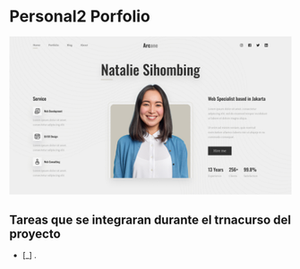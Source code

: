 # Personal2 Porfolio
![alt text](header09.jpg)

## Tareas que se integraran durante el trnacurso del proyecto

- [_] .